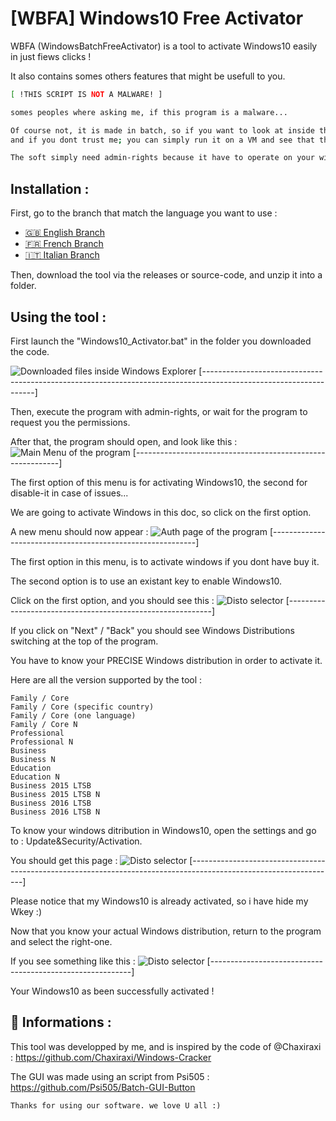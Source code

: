 
# [WBFA] Windows10 Free Activator

WBFA (WindowsBatchFreeActivator) is a tool to activate Windows10 easily in just fiews clicks !

It also contains somes others features that might be usefull to you.




```bash
[ !THIS SCRIPT IS NOT A MALWARE! ]

somes peoples where asking me, if this program is a malware...

Of course not, it is made in batch, so if you want to look at inside the code you can, 
and if you dont trust me; you can simply run it on a VM and see that there is no malwares.

The soft simply need admin-rights because it have to operate on your windows system, thats it !
```
## Installation :
First, go to the branch that match the language you want to use :
 - [🇬🇧 English Branch](https://awesomeopensource.com/project/elangosundar/awesome-README-templates)
 - [🇫🇷 French Branch](https://github.com/matiassingers/awesome-readme)
 - [🇮🇹 Italian Branch](https://bulldogjob.com/news/449-how-to-write-a-good-readme-for-your-github-project)

Then, download the tool via the releases or source-code, and unzip it into a folder.
## Using the tool :

First launch the "Windows10_Activator.bat" in the folder you downloaded the code.

![Downloaded files inside Windows Explorer](https://zupimages.net/up/22/41/u9wk.png)
[------------------------------------------------------------------------------------------------------------------]


Then, execute the program with admin-rights, or wait for the program to request you the permissions.

After that, the program should open, and look like this :
![Main Menu of the program](https://zupimages.net/up/22/41/28s8.png)
[-----------------------------------------------------------]

The first option of this menu is for activating Windows10, the second for disable-it in case of issues...

We are going to activate Windows in this doc, so click on the first option.

A new menu should now appear :
![Auth page of the program](https://zupimages.net/up/22/41/5nmi.png)
[-----------------------------------------------------------]

The first option in this menu, is to activate windows if you dont have buy it.

The second option is to use an existant key to enable Windows10.

Click on the first option, and you should see this :
![Disto selector](https://zupimages.net/up/22/41/qf7u.png)
[-----------------------------------------------------------]

If you click on "Next" / "Back" you should see Windows Distributions switching at the top of the program.

You have to know your PRECISE Windows distribution in order to activate it.

Here are all the version supported by the tool :

```
Family / Core
Family / Core (specific country)
Family / Core (one language)
Family / Core N
Professional
Professional N
Business
Business N
Education
Education N
Business 2015 LTSB
Business 2015 LTSB N
Business 2016 LTSB
Business 2016 LTSB N
```

To know your windows ditribution in Windows10, open the settings and go to : Update&Security/Activation.

You should get this page :
![Disto selector](https://zupimages.net/up/22/41/8shu.png)
[------------------------------------------------------------------------------------------------------------------]

Please notice that my Windows10 is already activated, so i have hide my Wkey :)

Now that you know your actual Windows distribution, return to the program and select the right-one.

If you see something like this :
![Disto selector](https://zupimages.net/up/22/41/zx4s.png)
[----------------------------------------------------------]

Your Windows10 as been successfully activated !

## 🚀 Informations :
This tool was developped by me, and is inspired by the code of @Chaxiraxi :
https://github.com/Chaxiraxi/Windows-Cracker

The GUI was made using an script from Psi505 :                                   
https://github.com/Psi505/Batch-GUI-Button


``` Thanks for using our software. we love U all :) ```